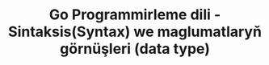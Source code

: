# <div align="center">Go Programmirleme dili - Sintaksis(Syntax) we maglumatlaryň görnüşleri (data type)</div>
